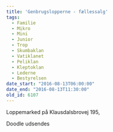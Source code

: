```yaml
---
title: 'Genbrugslopperne - fællessalg'
tags:
  - Familie
  - Mikro
  - Mini
  - Junior
  - Trop
  - Skumbaklan
  - Vatiklanet
  - Peliklan
  - Kleptoklan
  - Lederne
  - Bestyrelsen
date_start: "2016-08-13T06:00:00"
date_end: "2016-08-13T11:30:00"
old_id: 6107
---
```

Loppemarked på Klausdalsbrovej 195,&nbsp;

Doodle udsendes